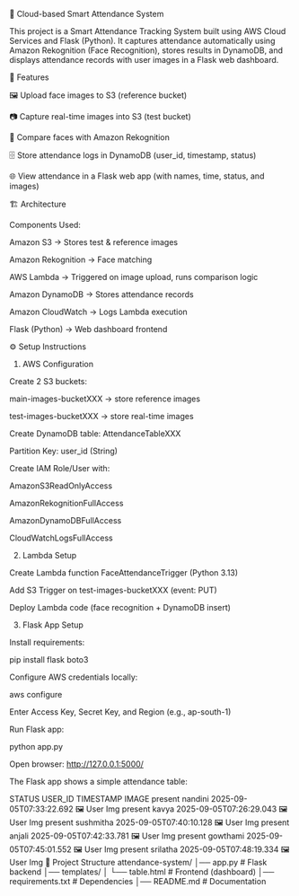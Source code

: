 🧩 Cloud-based Smart Attendance System

This project is a Smart Attendance Tracking System built using AWS Cloud Services and Flask (Python).
It captures attendance automatically using Amazon Rekognition (Face Recognition), stores results in DynamoDB, and displays attendance records with user images in a Flask web dashboard.

📌 Features

🖼️ Upload face images to S3 (reference bucket)

📷 Capture real-time images into S3 (test bucket)

🔎 Compare faces with Amazon Rekognition

🗄️ Store attendance logs in DynamoDB (user_id, timestamp, status)

🌐 View attendance in a Flask web app (with names, time, status, and images)

🏗️ Architecture

Components Used:

Amazon S3 → Stores test & reference images

Amazon Rekognition → Face matching

AWS Lambda → Triggered on image upload, runs comparison logic

Amazon DynamoDB → Stores attendance records

Amazon CloudWatch → Logs Lambda execution

Flask (Python) → Web dashboard frontend

⚙️ Setup Instructions
1. AWS Configuration

Create 2 S3 buckets:

main-images-bucketXXX → store reference images

test-images-bucketXXX → store real-time images

Create DynamoDB table: AttendanceTableXXX

Partition Key: user_id (String)

Create IAM Role/User with:

AmazonS3ReadOnlyAccess

AmazonRekognitionFullAccess

AmazonDynamoDBFullAccess

CloudWatchLogsFullAccess

2. Lambda Setup

Create Lambda function FaceAttendanceTrigger (Python 3.13)

Add S3 Trigger on test-images-bucketXXX (event: PUT)

Deploy Lambda code (face recognition + DynamoDB insert)

3. Flask App Setup

Install requirements:

pip install flask boto3


Configure AWS credentials locally:

aws configure


Enter Access Key, Secret Key, and Region (e.g., ap-south-1)

Run Flask app:

python app.py


Open browser:
http://127.0.0.1:5000/  

The Flask app shows a simple attendance table:

STATUS	USER_ID	TIMESTAMP	IMAGE
present	nandini	2025-09-05T07:33:22.692	🖼️ User Img
present	kavya	2025-09-05T07:26:29.043	🖼️ User Img
present	sushmitha	2025-09-05T07:40:10.128	🖼️ User Img
present	anjali	2025-09-05T07:42:33.781	🖼️ User Img
present	gowthami	2025-09-05T07:45:01.552	🖼️ User Img
present	srilatha	2025-09-05T07:48:19.334	🖼️ User Img
📂 Project Structure
attendance-system/
│── app.py               # Flask backend
│── templates/
│    └── table.html      # Frontend (dashboard)
│── requirements.txt     # Dependencies
│── README.md            # Documentation
